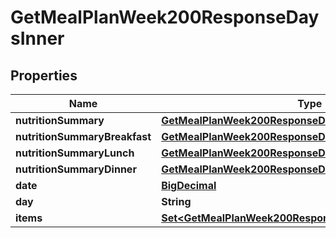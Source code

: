 

# GetMealPlanWeek200ResponseDaysInner

## Properties

Name | Type | Description | Notes
------------ | ------------- | ------------- | -------------
**nutritionSummary** | [**GetMealPlanWeek200ResponseDaysInnerNutritionSummary**](GetMealPlanWeek200ResponseDaysInnerNutritionSummary.md) |  |  [optional]
**nutritionSummaryBreakfast** | [**GetMealPlanWeek200ResponseDaysInnerNutritionSummary**](GetMealPlanWeek200ResponseDaysInnerNutritionSummary.md) |  |  [optional]
**nutritionSummaryLunch** | [**GetMealPlanWeek200ResponseDaysInnerNutritionSummary**](GetMealPlanWeek200ResponseDaysInnerNutritionSummary.md) |  |  [optional]
**nutritionSummaryDinner** | [**GetMealPlanWeek200ResponseDaysInnerNutritionSummary**](GetMealPlanWeek200ResponseDaysInnerNutritionSummary.md) |  |  [optional]
**date** | [**BigDecimal**](BigDecimal.md) |  | 
**day** | **String** |  | 
**items** | [**Set&lt;GetMealPlanWeek200ResponseDaysInnerItemsInner&gt;**](GetMealPlanWeek200ResponseDaysInnerItemsInner.md) |  |  [optional]




